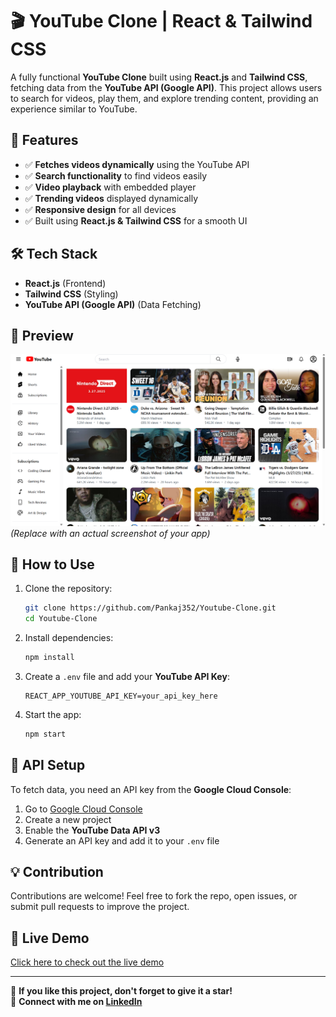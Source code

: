 # 🎬 YouTube Clone | React & Tailwind CSS  

A fully functional **YouTube Clone** built using **React.js** and **Tailwind CSS**, fetching data from the **YouTube API (Google API)**. This project allows users to search for videos, play them, and explore trending content, providing an experience similar to YouTube.  

## 🚀 Features  
- ✅ **Fetches videos dynamically** using the YouTube API  
- ✅ **Search functionality** to find videos easily  
- ✅ **Video playback** with embedded player  
- ✅ **Trending videos** displayed dynamically  
- ✅ **Responsive design** for all devices  
- ✅ Built using **React.js & Tailwind CSS** for a smooth UI  

## 🛠 Tech Stack  
- **React.js** (Frontend)  
- **Tailwind CSS** (Styling)  
- **YouTube API (Google API)** (Data Fetching)  

## 📸 Preview  
![YouTube Clone Screenshot](./public/screenshot.png)  
*(Replace with an actual screenshot of your app)*  

## 🎯 How to Use  
1. Clone the repository:  
   ```bash
   git clone https://github.com/Pankaj352/Youtube-Clone.git
   cd Youtube-Clone
   ```
2. Install dependencies:  
   ```bash
   npm install
   ```
3. Create a `.env` file and add your **YouTube API Key**:  
   ```
   REACT_APP_YOUTUBE_API_KEY=your_api_key_here
   ```
4. Start the app:  
   ```bash
   npm start
   ```

## 📩 API Setup  
To fetch data, you need an API key from the **Google Cloud Console**:  
1. Go to [Google Cloud Console](https://console.cloud.google.com/)  
2. Create a new project  
3. Enable the **YouTube Data API v3**  
4. Generate an API key and add it to your `.env` file  

## 💡 Contribution  
Contributions are welcome! Feel free to fork the repo, open issues, or submit pull requests to improve the project.  

## 🔗 Live Demo  
[Click here to check out the live demo](https://youtube-clone-tau-flame.vercel.app/)

---

🌟 **If you like this project, don't forget to give it a star!**  
📩 **Connect with me on [LinkedIn](https://www.linkedin.com/in/pankaj-maurya-7a9172228/)**  

